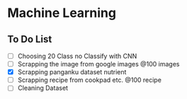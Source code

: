 # **Machine Learning**

## **To Do List**

- [ ] Choosing 20 Class no Classify with CNN 
- [ ] Scrapping the image from google images @100 images 
- [X] Scrapping panganku dataset nutrient 
- [ ] Scrapping recipe from cookpad etc. @100 recipe
- [ ] Cleaning Dataset
